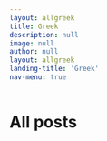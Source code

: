 ```yaml
---
layout: allgreek
title: Greek
description: null
image: null
author: null
layout: allgreek
landing-title: 'Greek'
nav-menu: true
---
```



<h1> All posts</h1>